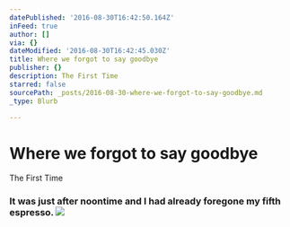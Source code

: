 ```yaml
---
datePublished: '2016-08-30T16:42:50.164Z'
inFeed: true
author: []
via: {}
dateModified: '2016-08-30T16:42:45.030Z'
title: Where we forgot to say goodbye
publisher: {}
description: The First Time
starred: false
sourcePath: _posts/2016-08-30-where-we-forgot-to-say-goodbye.md
_type: Blurb

---
```

# Where we forgot to say goodbye

The First Time

### It was just after noontime and I had already foregone my fifth espresso. ![](https://the-grid-user-content.s3-us-west-2.amazonaws.com/e87d952c-08d4-4e85-ad67-87ede4ecce33.jpg)